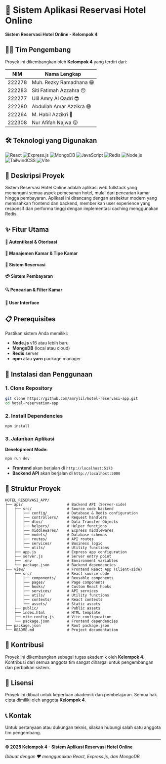 # 🏨 Sistem Aplikasi Reservasi Hotel Online

**Sistem Reservasi Hotel Online - Kelompok 4**

## 👨‍💻 Tim Pengembang

Proyek ini dikembangkan oleh **Kelompok 4** yang terdiri dari:

| NIM    | Nama Lengkap             |
| ------ | ------------------------ |
| 222278 | Muh. Rezky Ramadhana 😁  |
| 222283 | Siti Fatimah Azzahra 😯  |
| 222277 | Ulil Amry Al Qadri 😎    |
| 222280 | Abdullah Amar Azzikra 😅 |
| 222264 | M. Habil Azzikri 🥶      |
| 222308 | Nur Afifah Najwa 😜      |

## 🛠️ Teknologi yang Digunakan

![React](https://img.shields.io/badge/React-61DAFB?style=for-the-badge&logo=react&logoColor=black)
![Express.js](https://img.shields.io/badge/Express.js-000000?style=for-the-badge&logo=express&logoColor=white)
![MongoDB](https://img.shields.io/badge/MongoDB-4EA94B?style=for-the-badge&logo=mongodb&logoColor=white)
![JavaScript](https://img.shields.io/badge/JavaScript-F7DF1E?style=for-the-badge&logo=javascript&logoColor=black)
![Redis](https://img.shields.io/badge/Redis-DC382D?style=for-the-badge&logo=redis&logoColor=white)
![Node.js](https://img.shields.io/badge/Node.js-339933?style=for-the-badge&logo=node.js&logoColor=white)
![TailwindCSS](https://img.shields.io/badge/Tailwind_CSS-38B2AC?style=for-the-badge&logo=tailwind-css&logoColor=white)
![Vite](https://img.shields.io/badge/Vite-646CFF?style=for-the-badge&logo=vite&logoColor=white)

## 📝 Deskripsi Proyek

Sistem Reservasi Hotel Online adalah aplikasi web fullstack yang menangani semua aspek pemesanan hotel, mulai dari pencarian kamar hingga pembayaran. Aplikasi ini dirancang dengan arsitektur modern yang memisahkan frontend dan backend, memberikan user experience yang responsif dan performa tinggi dengan implementasi caching menggunakan Redis.

## ✨ Fitur Utama

#### 🔐 Autentikasi & Otorisasi

#### 🛌 Manajemen Kamar & Tipe Kamar

#### 📅 Sistem Reservasi

#### 💳 Sistem Pembayaran

#### 🔍 Pencarian & Filter Kamar

#### 📱 User Interface

## 📋 Prerequisites

Pastikan sistem Anda memiliki:

- **Node.js** v16 atau lebih baru
- **MongoDB** (local atau cloud)
- **Redis** server
- **npm** atau **yarn** package manager

## 🚀 Instalasi dan Penggunaan

### 1. Clone Repository

```bash
git clone https://github.com/amrylil/hotel-reservasi-app.git
cd hotel-reservation-app
```

### 2. Install Dependencies

```bash
npm install
```

### 3. Jalankan Aplikasi

**Development Mode:**

```bash
npm run dev
```

- **Frontend** akan berjalan di `http://localhost:5173`
- **Backend API** akan berjalan di `http://localhost:5000`

## 📁 Struktur Proyek

```
HOTEL_RESERVASI_APP/
├── api/                    # Backend API (Server-side)
│   ├── src/                # Source code backend
│   │   ├── config/         # Database & Redis configuration
│   │   ├── controllers/    # Request handlers
│   │   ├── dtos/           # Data Transfer Objects
│   │   ├── helpers/        # Helper functions
│   │   ├── middlewares/    # Express middlewares
│   │   ├── models/         # Database schemas
│   │   ├── routes/         # API routes
│   │   ├── services/       # Business logic
│   │   └── utils/          # Utility functions
│   ├── app.js              # Express app configuration
│   ├── server.js           # Server entry point
│   ├── .env                # Environment variables
│   └── package.json        # Backend dependencies
├── view/                   # Frontend React App (Client-side)
│   ├── src/                # React source code
│   │   ├── components/     # Reusable components
│   │   ├── pages/          # Page components
│   │   ├── hooks/          # Custom React hooks
│   │   ├── services/       # API services
│   │   ├── utils/          # Utility functions
│   │   ├── contexts/       # React contexts
│   │   └── assets/         # Static assets
│   ├── public/             # Public assets
│   ├── index.html          # HTML template
│   ├── vite.config.js      # Vite configuration
│   └── package.json        # Frontend dependencies
├── package.json            # Root package.json
└── README.md               # Project documentation
```

## 🤝 Kontribusi

Proyek ini dikembangkan sebagai tugas akademik oleh **Kelompok 4**. Kontribusi dari semua anggota tim sangat dihargai untuk pengembangan dan perbaikan sistem.

## 📄 Lisensi

Proyek ini dibuat untuk keperluan akademik dan pembelajaran. Semua hak cipta dimiliki oleh anggota **Kelompok 4**.

## 📞 Kontak

Untuk pertanyaan atau dukungan teknis, silakan hubungi salah satu anggota tim pengembang.

---

**© 2025 Kelompok 4 - Sistem Aplikasi Reservasi Hotel Online**

_Dibuat dengan ❤️ menggunakan React, Express.js, dan MongoDB_
